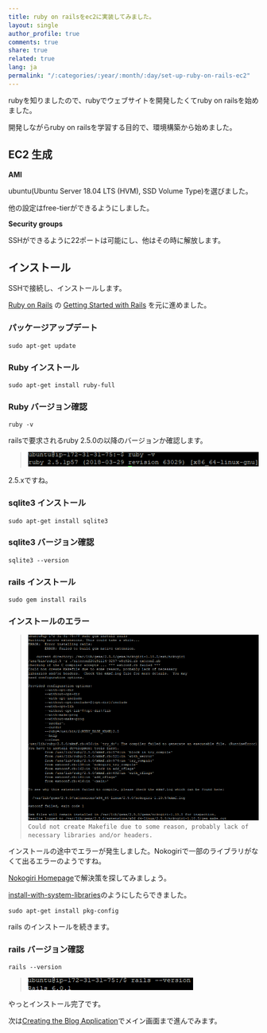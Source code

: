 ```yaml
---
title: ruby on railsをec2に実装してみました。
layout: single
author_profile: true
comments: true
share: true
related: true
lang: ja
permalink: "/:categories/:year/:month/:day/set-up-ruby-on-rails-ec2"
---
```


rubyを知りましたので、rubyでウェブサイトを開発したくてruby on railsを始めました。

開発しながらruby on railsを学習する目的で、環境構築から始めました。

## EC2 生成

**AMI**

ubuntu(Ubuntu Server 18.04 LTS (HVM), SSD Volume Type)を選びました。

他の設定はfree-tierができるようにしました。

**Security groups**

SSHができるように22ポートは可能にし、他はその時に解放します。

## インストール

SSHで接続し、インストールします。

[Ruby on Rails](https://rubyonrails.org/) の [Getting Started with Rails](https://guides.rubyonrails.org/getting_started.html) を元に進めました。

### パッケージアップデート

```
sudo apt-get update
```

### Ruby インストール

```
sudo apt-get install ruby-full
```

### Ruby バージョン確認
```
ruby -v
```
railsで要求されるruby 2.5.0の以降のバージョンか確認します。
>![ruby -v](\assets\images\2019-11-14-set-up-ruby-on-rails-ec2\ruby-v.png)
>

2.5.xですね。

### sqlite3 インストール
```
sudo apt-get install sqlite3
```

### sqlite3 バージョン確認
```
sqlite3 --version
```

### rails インストール
```
sudo gem install rails
```

###  インストールのエラー

> ![Error on installing rails about nokogiri](\assets\images\2019-11-14-set-up-ruby-on-rails-ec2\error_nokogiri.png)
> `Could not create Makefile due to some reason, probably lack of necessary libraries and/or headers.`

インストールの途中でエラーが発生しました。Nokogiriで一部のライブラリがなくて出るエラーのようですね。

[Nokogiri Homepage](https://nokogiri.org/)で解決策を探してみましょう。

[install-with-system-libraries](https://nokogiri.org/tutorials/installing_nokogiri.html#install-with-system-libraries)のようにしたらできました。
```
sudo apt-get install pkg-config
```
rails のインストールを続きます。

### rails バージョン確認
```
rails --version
```

>![rails --version](\assets\images\2019-11-14-set-up-ruby-on-rails-ec2\rails--version.png)

やっとインストール完了です。

次は[Creating the Blog Application](https://guides.rubyonrails.org/getting_started.html#creating-the-blog-application)でメイン画面まで進んでみます。
